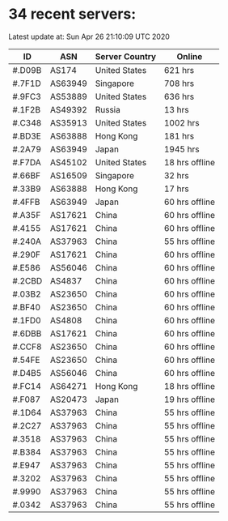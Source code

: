 # 34 recent servers:

Latest update at: Sun Apr 26 21:10:09 UTC 2020

| ID | ASN | Server Country | Online |
| -- | --- | -------------- | ------ |
| #.D09B | AS174 | United States | 621 hrs |
| #.7F1D | AS63949 | Singapore | 708 hrs |
| #.9FC3 | AS53889 | United States | 636 hrs |
| #.1F2B | AS49392 | Russia | 13 hrs |
| #.C348 | AS35913 | United States | 1002 hrs |
| #.BD3E | AS63888 | Hong Kong | 181 hrs |
| #.2A79 | AS63949 | Japan | 1945 hrs |
| #.F7DA | AS45102 | United States | 18 hrs offline |
| #.66BF | AS16509 | Singapore | 32 hrs |
| #.33B9 | AS63888 | Hong Kong | 17 hrs |
| #.4FFB | AS63949 | Japan | 60 hrs offline |
| #.A35F | AS17621 | China | 60 hrs offline |
| #.4155 | AS17621 | China | 60 hrs offline |
| #.240A | AS37963 | China | 55 hrs offline |
| #.290F | AS17621 | China | 60 hrs offline |
| #.E586 | AS56046 | China | 60 hrs offline |
| #.2CBD | AS4837 | China | 60 hrs offline |
| #.03B2 | AS23650 | China | 60 hrs offline |
| #.BF40 | AS23650 | China | 60 hrs offline |
| #.1FD0 | AS4808 | China | 60 hrs offline |
| #.6DBB | AS17621 | China | 60 hrs offline |
| #.CCF8 | AS23650 | China | 60 hrs offline |
| #.54FE | AS23650 | China | 60 hrs offline |
| #.D4B5 | AS56046 | China | 60 hrs offline |
| #.FC14 | AS64271 | Hong Kong | 18 hrs offline |
| #.F087 | AS20473 | Japan | 19 hrs offline |
| #.1D64 | AS37963 | China | 55 hrs offline |
| #.2C27 | AS37963 | China | 55 hrs offline |
| #.3518 | AS37963 | China | 55 hrs offline |
| #.B384 | AS37963 | China | 55 hrs offline |
| #.E947 | AS37963 | China | 55 hrs offline |
| #.3202 | AS37963 | China | 55 hrs offline |
| #.9990 | AS37963 | China | 55 hrs offline |
| #.0342 | AS37963 | China | 55 hrs offline |

